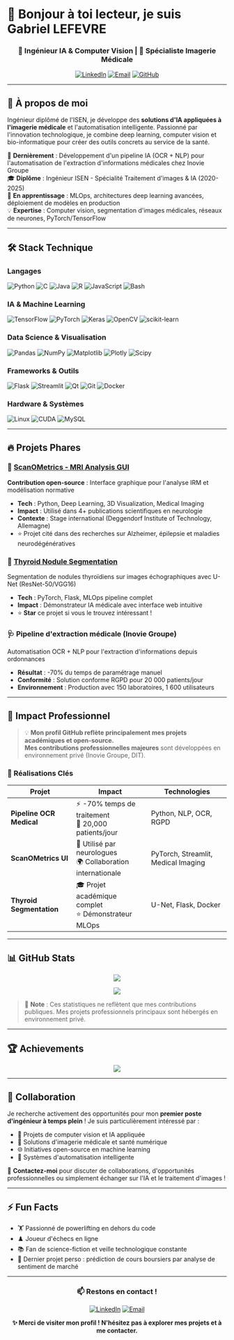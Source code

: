 # 👋 Bonjour à toi lecteur, je suis Gabriel LEFEVRE

<div align="center">
  
### 🤖 Ingénieur IA & Computer Vision | 🏥 Spécialiste Imagerie Médicale

[![LinkedIn](https://img.shields.io/badge/LinkedIn-%230077B5.svg?logo=linkedin&logoColor=white)](https://linkedin.com/in/gabriel-lefevre-4a957a281) 
[![Email](https://img.shields.io/badge/Email-D14836?logo=gmail&logoColor=white)](mailto:gabriel.lefevre0@gmail.com)
[![GitHub](https://img.shields.io/github/followers/gabriel-lefevre?label=Follow&style=social)](https://github.com/gabriel-lefevre)

</div>

---

## 🚀 À propos de moi

Ingénieur diplômé de l'ISEN, je développe des **solutions d'IA appliquées à l'imagerie médicale** et l'automatisation intelligente. Passionné par l'innovation technologique, je combine deep learning, computer vision et bio-informatique pour créer des outils concrets au service de la santé.

🔭 **Dernièrement** : Développement d'un pipeline IA (OCR + NLP) pour l'automatisation de l'extraction d'informations médicales chez Inovie Groupe  
🎓 **Diplôme** : Ingénieur ISEN - Spécialité Traitement d'images & IA (2020-2025)  
🌱 **En apprentissage** : MLOps, architectures deep learning avancées, déploiement de modèles en production  
💡 **Expertise** : Computer vision, segmentation d'images médicales, réseaux de neurones, PyTorch/TensorFlow

---

## 🛠️ Stack Technique

### Langages
![Python](https://img.shields.io/badge/python-3670A0?style=for-the-badge&logo=python&logoColor=ffdd54)
![C](https://img.shields.io/badge/c-%2300599C.svg?style=for-the-badge&logo=c&logoColor=white)
![Java](https://img.shields.io/badge/java-%23ED8B00.svg?style=for-the-badge&logo=openjdk&logoColor=white)
![R](https://img.shields.io/badge/r-%23276DC3.svg?style=for-the-badge&logo=r&logoColor=white)
![JavaScript](https://img.shields.io/badge/javascript-%23323330.svg?style=for-the-badge&logo=javascript&logoColor=%23F7DF1E)
![Bash](https://img.shields.io/badge/bash-%23121011.svg?style=for-the-badge&logo=gnu-bash&logoColor=white)

### IA & Machine Learning
![TensorFlow](https://img.shields.io/badge/TensorFlow-%23FF6F00.svg?style=for-the-badge&logo=TensorFlow&logoColor=white)
![PyTorch](https://img.shields.io/badge/PyTorch-%23EE4C2C.svg?style=for-the-badge&logo=PyTorch&logoColor=white)
![Keras](https://img.shields.io/badge/Keras-%23D00000.svg?style=for-the-badge&logo=Keras&logoColor=white)
![OpenCV](https://img.shields.io/badge/opencv-%23white.svg?style=for-the-badge&logo=opencv&logoColor=white)
![scikit-learn](https://img.shields.io/badge/scikit--learn-%23F7931E.svg?style=for-the-badge&logo=scikit-learn&logoColor=white)

### Data Science & Visualisation
![Pandas](https://img.shields.io/badge/pandas-%23150458.svg?style=for-the-badge&logo=pandas&logoColor=white)
![NumPy](https://img.shields.io/badge/numpy-%23013243.svg?style=for-the-badge&logo=numpy&logoColor=white)
![Matplotlib](https://img.shields.io/badge/Matplotlib-%23ffffff.svg?style=for-the-badge&logo=Matplotlib&logoColor=black)
![Plotly](https://img.shields.io/badge/Plotly-%233F4F75.svg?style=for-the-badge&logo=plotly&logoColor=white)
![Scipy](https://img.shields.io/badge/SciPy-%230C55A5.svg?style=for-the-badge&logo=scipy&logoColor=%white)

### Frameworks & Outils
![Flask](https://img.shields.io/badge/flask-%23000.svg?style=for-the-badge&logo=flask&logoColor=white)
![Streamlit](https://img.shields.io/badge/Streamlit-%23FE4B4B.svg?style=for-the-badge&logo=streamlit&logoColor=white)
![Qt](https://img.shields.io/badge/Qt-%23217346.svg?style=for-the-badge&logo=Qt&logoColor=white)
![Git](https://img.shields.io/badge/git-%23F05033.svg?style=for-the-badge&logo=git&logoColor=white)
![Docker](https://img.shields.io/badge/docker-%230db7ed.svg?style=for-the-badge&logo=docker&logoColor=white)

### Hardware & Systèmes
![Linux](https://img.shields.io/badge/Linux-FCC624?style=for-the-badge&logo=linux&logoColor=black)
![CUDA](https://img.shields.io/badge/cuda-000000.svg?style=for-the-badge&logo=nVIDIA&logoColor=green)
![MySQL](https://img.shields.io/badge/mysql-4479A1.svg?style=for-the-badge&logo=mysql&logoColor=white)

---

## 🔥 Projets Phares

### 🧠 [ScanOMetrics - MRI Analysis GUI](https://github.com/SCAN-NRAD/ScanOMetrics)
**Contribution open-source** : Interface graphique pour l'analyse IRM et modélisation normative
- **Tech** : Python, Deep Learning, 3D Visualization, Medical Imaging
- **Impact** : Utilisé dans 4+ publications scientifiques en neurologie
- **Contexte** : Stage international (Deggendorf Institute of Technology, Allemagne)
- ⭐ Projet cité dans des recherches sur Alzheimer, épilepsie et maladies neurodégénératives

### 🏥 [Thyroid Nodule Segmentation](https://github.com/gabriel-lefevre/thyroid-nodule-segmentation)
Segmentation de nodules thyroïdiens sur images échographiques avec U-Net (ResNet-50/VGG16)
- **Tech** : PyTorch, Flask, MLOps pipeline complet
- **Impact** : Démonstrateur IA médicale avec interface web intuitive
- ⭐ **Star** ce projet si vous le trouvez intéressant !

### 🩺 Pipeline d'extraction médicale (Inovie Groupe)
Automatisation OCR + NLP pour l'extraction d'informations depuis ordonnances
- **Résultat** : -70% du temps de paramétrage manuel
- **Conformité** : Solution conforme RGPD pour 20 000 patients/jour
- **Environnement** : Production avec 150 laboratoires, 1 600 utilisateurs

---

## 💼 Impact Professionnel

> 💡 **Mon profil GitHub reflète principalement mes projets académiques et open-source.**  
> **Mes contributions professionnelles majeures** sont développées en environnement privé (Inovie Groupe, DIT).

### 🎯 Réalisations Clés

| Projet | Impact | Technologies |
|--------|--------|--------------|
| **Pipeline OCR Medical** | ⚡ -70% temps de traitement<br>🏥 20,000 patients/jour | Python, NLP, OCR, RGPD |
| **ScanOMetrics UI** | 🧠 Utilisé par neurologues<br>🌍 Collaboration internationale | PyTorch, Streamlit, Medical Imaging |
| **Thyroid Segmentation** | 🎓 Projet académique complet<br>⭐ Démonstrateur MLOps | U-Net, Flask, Docker |

---

## 📊 GitHub Stats

<div align="center">
  
![](https://github-readme-stats.vercel.app/api?username=gabriel-lefevre&theme=tokyonight&hide_border=true&include_all_commits=true&count_private=true)

![](https://github-readme-stats.vercel.app/api/top-langs/?username=gabriel-lefevre&theme=tokyonight&hide_border=true&include_all_commits=true&count_private=true&layout=compact)

</div>

> 📌 **Note** : Ces statistiques ne reflètent que mes contributions publiques. Mes projets professionnels principaux sont hébergés en environnement privé.

---

## 🏆 Achievements

<div align="center">
  
![](https://github-profile-trophy.vercel.app/?username=gabriel-lefevre&theme=tokyonight&no-frame=true&no-bg=false&margin-w=4&row=1)

</div>

---

## 🤝 Collaboration

Je recherche activement des opportunités pour mon **premier poste d'ingénieur à temps plein** ! Je suis particulièrement intéressé par :

- 🔬 Projets de computer vision et IA appliquée
- 🏥 Solutions d'imagerie médicale et santé numérique
- 🌐 Initiatives open-source en machine learning
- 🚀 Systèmes d'automatisation intelligente

💬 **Contactez-moi** pour discuter de collaborations, d'opportunités professionnelles ou simplement échanger sur l'IA et le traitement d'images !

---

## ⚡ Fun Facts

- 🏋️ Passionné de powerlifting en dehors du code
- ♟️ Joueur d'échecs en ligne
- 📚 Fan de science-fiction et veille technologique constante
- 🤖 Dernier projet perso : prédiction de cours boursiers par analyse de sentiment de marché

---

<div align="center">
  
### 📫 Restons en contact !

[![LinkedIn](https://img.shields.io/badge/LinkedIn-%230077B5.svg?style=for-the-badge&logo=linkedin&logoColor=white)](https://linkedin.com/in/gabriel-lefevre-4a957a281) 
[![Email](https://img.shields.io/badge/Email-D14836?style=for-the-badge&logo=gmail&logoColor=white)](mailto:gabriel.lefevre0@gmail.com)

**✨ Merci de visiter mon profil ! N'hésitez pas à explorer mes projets et à me contacter.**
</div>
